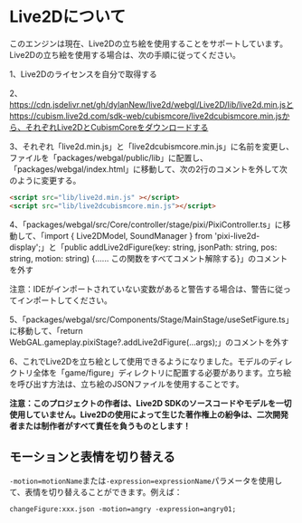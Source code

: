 # Live2Dについて
このエンジンは現在、Live2Dの立ち絵を使用することをサポートしています。Live2Dの立ち絵を使用する場合は、次の手順に従ってください。

1、Live2Dのライセンスを自分で取得する

2、https://cdn.jsdelivr.net/gh/dylanNew/live2d/webgl/Live2D/lib/live2d.min.jsとhttps://cubism.live2d.com/sdk-web/cubismcore/live2dcubismcore.min.jsから、それぞれLive2DとCubismCoreをダウンロードする

3、それぞれ「live2d.min.js」と「live2dcubismcore.min.js」に名前を変更し、ファイルを「packages/webgal/public/lib」に配置し、「packages/webgal/index.html」に移動して、次の2行のコメントを外して次のように変更する。
```html
<script src="lib/live2d.min.js" ></script>
<script src="lib/live2dcubismcore.min.js"></script>
```
4、「packages/webgal/src/Core/controller/stage/pixi/PixiController.ts」に移動して、「import { Live2DModel, SoundManager } from 'pixi-live2d-display';」と「public addLive2dFigure(key: string, jsonPath: string, pos: string, motion: string) {...... この関数をすべてコメント解除する}」のコメントを外す

注意：IDEがインポートされていない変数があると警告する場合は、警告に従ってインポートしてください。

5、「packages/webgal/src/Components/Stage/MainStage/useSetFigure.ts」に移動して、「return WebGAL.gameplay.pixiStage?.addLive2dFigure(...args);」のコメントを外す

6、これでLive2Dを立ち絵として使用できるようになりました。モデルのディレクトリ全体を「game/figure」ディレクトリに配置する必要があります。立ち絵を呼び出す方法は、立ち絵のJSONファイルを使用することです。

**注意：このプロジェクトの作者は、Live2D SDKのソースコードやモデルを一切使用していません。Live2Dの使用によって生じた著作権上の紛争は、二次開発者または制作者がすべて責任を負うものとします！**

## モーションと表情を切り替える

`-motion=motionName`または`-expression=expressionName`パラメータを使用して、表情を切り替えることができます。例えば：

```
changeFigure:xxx.json -motion=angry -expression=angry01;
```